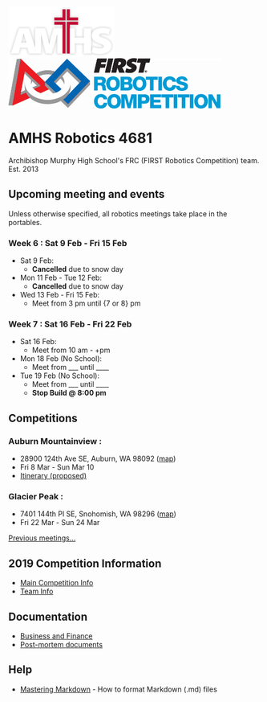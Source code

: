 ﻿
![AMHS Logo](img/amhs-logo-white-100.png) ![FRC Logo](img/frc-logo-100.png)

# AMHS Robotics 4681
Archibishop Murphy High School's FRC (FIRST Robotics Competition) team.  
Est. 2013

## Upcoming meeting and events

Unless otherwise specified, all robotics meetings take place in the portables.

### Week 6 : Sat 9 Feb - Fri 15 Feb
* Sat 9 Feb:
  * **Cancelled** due to snow day
* Mon 11 Feb - Tue 12 Feb:
  * **Cancelled** due to snow day
* Wed 13 Feb - Fri 15 Feb:
  * Meet from 3 pm until {7 or 8} pm

### Week 7 : Sat 16 Feb - Fri 22 Feb
* Sat 16 Feb:
    * Meet from 10 am - +pm
* Mon 18 Feb (No School):
    * Meet from ___ until ____
* Tue 19 Feb (No School):
    * Meet from ___ until ____
    * **Stop Build @ 8:00 pm**

## Competitions

### Auburn Mountainview : 
* 28900 124th Ave SE, Auburn, WA 98092 ([map](https://www.google.com/maps/place/Auburn+Mountainview+High+School/@47.3419612,-122.174061,17z/data=!4m13!1m7!3m6!1s0x54905f337d87770d:0x5ddc9b85bda5f7fc!2s28900+124th+Ave+SE,+Auburn,+WA+98092!3b1!8m2!3d47.3419617!4d-122.171867!3m4!1s0x54905f33339e7f1f:0xedba6c6d3fa95904!8m2!3d47.3419907!4d-122.1719807))
* Fri 8 Mar - Sun Mar 10
* [Itinerary (proposed)](docs/2019/itinerary_AuburnMtView.md)
    
### Glacier Peak :
* 7401 144th Pl SE, Snohomish, WA 98296 ([map](https://www.google.com/maps/place/Glacier+Peak+High+School/@47.8672956,-122.1356616,17z/data=!3m1!4b1!4m5!3m4!1s0x549007c5b4b4f587:0xa8d95e9dacee5108!8m2!3d47.8672956!4d-122.1334675))
* Fri 22 Mar - Sun 24 Mar
    

[Previous meetings...](docs/2019/meetingshistory.md)

## 2019 Competition Information

* [Main Competition Info](docs/2019/README.md)
* [Team Info](docs/2019/teams)

## Documentation

* [Business and Finance](docs/2019/teams/business-team.md)
* [Post-mortem documents](docs/post-mortem.md)

## Help

* [Mastering Markdown](https://guides.github.com/features/mastering-markdown/) - How to format Markdown (.md) files
